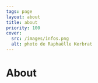 ```yaml
---
tags: page
layout: about
title: about
priority: 100
cover:
  src: /images/infos.png
  alt: photo de Raphaëlle Kerbrat
---
```


# About
